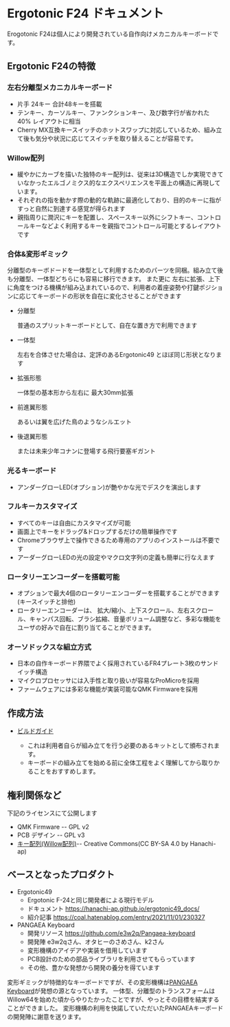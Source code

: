 # Ergotonic F24 ドキュメント

Erogotonic F24は個人により開発されている自作向けメカニカルキーボードです。

## Ergotonic F24の特徴

### 左右分離型メカニカルキーボード
  - 片手 24キー 合計48キーを搭載
  - テンキー、カーソルキー、ファンクションキー、及び数字行が省かれた 40% レイアウトに相当
  - Cherry MX互換キースイッチのホットスワップに対応しているため、組み立て後も気分や状況に応じてスイッチを取り替えることが容易です。
 
### Willow配列
  - 緩やかにカーブを描いた独特のキー配列は、従来は3D構造でしか実現できていなかったエルゴノミクス的なエクスペリエンスを平面上の構造に再現しています。
  - それぞれの指を動かす際の動的な軌跡に最適化しており、目的のキーに指がすっと自然に到達する感覚が得られます
  - 親指周りに潤沢にキーを配置し、スペースキー以外にシフトキー、コントロールキーなどよく利用するキーを親指でコントロール可能とするレイアウトです
  
### 合体&変形ギミック
  
  分離型のキーボドードを一体型として利用するためのパーツを同梱。組み立て後も分離型、一体型どちらにも容易に移行できます。  また更に 左右に拡張、上下に角度をつける機構が組み込まれているので、利用者の着座姿勢や打鍵ポジションに応じてキーボードの形状を自在に変化させることができます

  -  分離型
     
     普通のスプリットキーボードとして、自在な置き方で利用できます
  
  -  一体型
  
     左右を合体させた場合は、定評のあるErgotonic49 とほぼ同じ形状となります 
  
  -  拡張形態
     
     一体型の基本形から左右に 最大30mm拡張
  
  -  前進翼形態
     
     あるいは翼を広げた鳥のようなシルエット
  
  -  後退翼形態
     
      または未来少年コナンに登場する飛行要塞ギガント

### 光るキーボード
  - アンダーグローLED(オプション)が艶やかな光でデスクを演出します

### フルキーカスタマイズ
  - すべてのキーは自由にカスタマイズが可能
  - 画面上でキーをドラッグ&ドロップするだけの簡単操作です
  - Chromeブラウザ上で操作できるため専用のアプリのインストールは不要です
  - アーダーグローLEDの光の設定やマクロ文字列の定義も簡単に行なえます 

### ロータリーエンコーダーを搭載可能
  - オプションで最大4個のロータリーエンコーダーを搭載することができます(キースイッチと排他)
  - ロータリーエンコーダーは、 拡大/縮小、上下スクロール、左右スクロール、キャンパス回転、ブラシ拡縮、音量ボリューム調整など、多彩な機能をユーザの好みで自在に割り当てることができます。

### オーソドックスな組立方式
  - 日本の自作キーボード界隈でよく採用されているFR4プレート3枚のサンドイッチ構造
  - マイクロプロセッサには入手性と取り扱いが容易なProMicroを採用
  - ファームウェアには多彩な機能が実装可能なQMK Firmwareを採用

 
## 作成方法

- [ビルドガイド](docs/index.md)

  - これは利用者自らが組み立てを行う必要のあるキットとして頒布されます。
  - キーボードの組み立てを始める前に全体工程をよく理解してから取りかることをおすすめします。


## 権利関係など

下記のライセンスにて公開します

  - QMK Firmware -- GPL v2
  - PCB デザイン -- GPL v3
  - [キー配列(Willow配列)](docs/ergotonic_f49_layout_desigen.pdf )-- Creative Commons(CC BY-SA 4.0 by Hanachi-ap)   

## ベースとなったプロダクト
  - Ergotonic49 
    - Ergotonic F-24と同じ開発者による現行モデル
    -  ドキュメント https://hanachi-ap.github.io/ergotonic49_docs/
    -  紹介記事 https://coal.hatenablog.com/entry/2021/11/01/230327
  - PANGAEA Keyboard
    - 開発リソース https://github.com/e3w2q/Pangaea-keyboard
    - 開発陣 e3w2qさん、オタヒーのさめさん、k2さん
    - 変形機構のアイデアや実装を借用しています
    - PCB設計のための部品ライブラリを利用させてもらっています
    - その他、豊かな発想から開発の養分を得ています
  
変形ギミックが特徴的なキーボードですが、その変形機構は[PANGAEA Keyboard](https://github.com/e3w2q/Pangaea-keyboard)が発想の源となっています。
一体型、分離型のトランスフォームはWillow64を始めた頃からやりたかったことですが、やっとその目標を結実することができました。
変形機構の利用を快諾していただいたPANGAEAキーボードの開発陣に謝意を送ります。